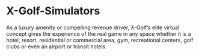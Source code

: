 # X-Golf-Simulators
As a luxury amenity or compelling revenue driver, X-Golf’s elite virtual concept gives the experience of the real game in any space whether it is a hotel, resort, residential or commercial area, gym, recreational centers, golf clubs or even an airport or transit hotels.
